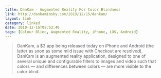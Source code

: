 ```yaml
---
title: DanKam - Augmented Reality For Color Blindness
link: http://dankaminsky.com/2010/12/15/dankam/
layout: link
category: linked
date: 2010-12-16T08:53:40
tags: [Colour Blind, Augmented Reality, iPhone, iOS, Android]
---
```


> DanKam, a $3 app being released today on iPhone and Android (the latter as soon as some mild issue with Checkout are resolved). DanKam is an augmented reality application, designed to one of several unique and configurable filters to images and video such that colors — and differences between colors — are more visible to the color blind.